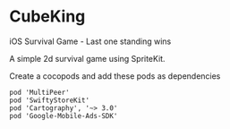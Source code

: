 # CubeKing
iOS Survival Game - Last one standing wins

A simple 2d survival game using SpriteKit. 


Create a cocopods and add these pods as dependencies

```
pod 'MultiPeer'
pod 'SwiftyStoreKit'
pod 'Cartography', '~> 3.0'
pod 'Google-Mobile-Ads-SDK'
```

